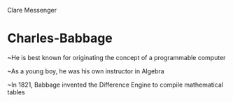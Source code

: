 Clare Messenger
# Charles-Babbage

  ~He is best known for originating the concept of a programmable computer
  
  ~As a young boy, he was his own instructor in Algebra
  
  ~In 1821, Babbage invented the Difference Engine to compile mathematical tables
  
  
